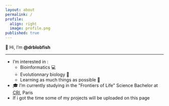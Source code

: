 ```yaml
---
layout: about
permalink: /
profile:
  align: right
  image: profile.png
published: true
---
```


👋 Hi, I’m **@drblobfish**

---------------------------

- I’m interested in :
  - Bioinformatics 💻
  - Evolutionnary biology 🧬
  - Learning as much things as possible 📖
- 🎓 I’m currently studying in the "Frontiers of Life" Science Bachelor at [CRI](https://cri-paris.org/en), Paris
- If i got the time some of my projects will be uploaded on this page
